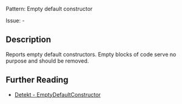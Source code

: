 Pattern: Empty default constructor

Issue: -

## Description

Reports empty default constructors. Empty blocks of code serve no purpose and should be removed.

## Further Reading

* [Detekt - EmptyDefaultConstructor](https://detekt.dev/docs/rules/empty-blocks/#emptydefaultconstructor)